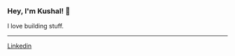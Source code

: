 ### Hey, I'm Kushal! 👋

I love building stuff.

---
[Linkedin](https://www.linkedin.com/in/kmistryrubydev)

